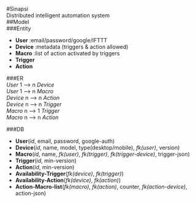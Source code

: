 #Sinapsi  
Distributed intelligent automation system  
##Model  
###Entity  
- **User** :email/password/google/IFTTT  
- **Device** :metadata (triggers & action allowed)  
- **Macro** :list of action activated by triggers  
- **Trigger**  
- **Action**  
   
###ER  
_User_   1 -—> n _Device_  
_User_   1 —-> n _Macro_  
_Device_ n —-> n _Action_  
_Device_ n —-> n _Trigger_  
_Macro_  n —-> 1 _Trigger_  
_Macro_  n —-> n _Action_  
   
###DB  
- **User**(_id_, email, password, google-auth)
- **Device**(_id_, name, model, type(desktop/mobile), _fk(user)_, version)
- **Macro**(_id_, name, _fk(user)_, _fk(trigger)_, _fk(trigger-device)_, trigger-json) 
- **Trigger**(_id_, min-version)
- **Action**(_id_, min-version)
- **Availability-Trigger**(_fk(device)_, _fk(trigger)_)
- **Availability-Action**(_fk(device)_, _fk(action)_) 
- **Action-Macro-list**(_fk(macro)_, _fk(action)_, counter, _fk(action-device)_, action-json)
 
